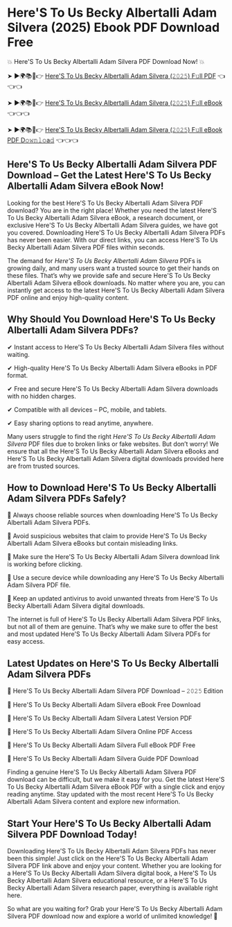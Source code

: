 # Here'S To Us Becky Albertalli Adam Silvera (2025) Ebook PDF Download Free

💥 Here'S To Us Becky Albertalli Adam Silvera PDF Download Now! 💥

➤ ►🌍📚📱👉 [Here'S To Us Becky Albertalli Adam Silvera (𝟸𝟶𝟸𝟻) F𝚞ll PDF](https://getpdf.xyz/heres-to-us-becky-albertalli-adam-silvera) 👈👈👈


➤ ►🌍📚📱👉 [Here'S To Us Becky Albertalli Adam Silvera (𝟸𝟶𝟸𝟻) F𝚞ll eBook](https://getpdf.xyz/heres-to-us-becky-albertalli-adam-silvera) 👈👈👈


➤ ►🌍📚📱👉 [Here'S To Us Becky Albertalli Adam Silvera (𝟸𝟶𝟸𝟻) F𝚞ll eBook PDF D𝚘𝚠𝚗𝚕𝚘a𝚍](https://getpdf.xyz/heres-to-us-becky-albertalli-adam-silvera) 👈👈👈


## Here'S To Us Becky Albertalli Adam Silvera PDF Download – Get the Latest Here'S To Us Becky Albertalli Adam Silvera eBook Now!

Looking for the best Here'S To Us Becky Albertalli Adam Silvera PDF download? You are in the right place! Whether you need the latest Here'S To Us Becky Albertalli Adam Silvera eBook, a research document, or exclusive Here'S To Us Becky Albertalli Adam Silvera guides, we have got you covered. Downloading Here'S To Us Becky Albertalli Adam Silvera PDFs has never been easier. With our direct links, you can access Here'S To Us Becky Albertalli Adam Silvera PDF files within seconds.

The demand for *Here'S To Us Becky Albertalli Adam Silvera* PDFs is growing daily, and many users want a trusted source to get their hands on these files. That’s why we provide safe and secure Here'S To Us Becky Albertalli Adam Silvera eBook downloads. No matter where you are, you can instantly get access to the latest Here'S To Us Becky Albertalli Adam Silvera PDF online and enjoy high-quality content.

## Why Should You Download Here'S To Us Becky Albertalli Adam Silvera PDFs?

✔ Instant access to Here'S To Us Becky Albertalli Adam Silvera files without waiting.

✔ High-quality Here'S To Us Becky Albertalli Adam Silvera eBooks in PDF format.

✔ Free and secure Here'S To Us Becky Albertalli Adam Silvera downloads with no hidden charges.

✔ Compatible with all devices – PC, mobile, and tablets.

✔ Easy sharing options to read anytime, anywhere.

Many users struggle to find the right *Here'S To Us Becky Albertalli Adam Silvera* PDF files due to broken links or fake websites. But don’t worry! We ensure that all the Here'S To Us Becky Albertalli Adam Silvera eBooks and Here'S To Us Becky Albertalli Adam Silvera digital downloads provided here are from trusted sources.

## How to Download Here'S To Us Becky Albertalli Adam Silvera PDFs Safely?

📌 Always choose reliable sources when downloading Here'S To Us Becky Albertalli Adam Silvera PDFs.

📌 Avoid suspicious websites that claim to provide Here'S To Us Becky Albertalli Adam Silvera eBooks but contain misleading links.

📌 Make sure the Here'S To Us Becky Albertalli Adam Silvera download link is working before clicking.

📌 Use a secure device while downloading any Here'S To Us Becky Albertalli Adam Silvera PDF file.

📌 Keep an updated antivirus to avoid unwanted threats from Here'S To Us Becky Albertalli Adam Silvera digital downloads.

The internet is full of Here'S To Us Becky Albertalli Adam Silvera PDF links, but not all of them are genuine. That’s why we make sure to offer the best and most updated Here'S To Us Becky Albertalli Adam Silvera PDFs for easy access.

## Latest Updates on Here'S To Us Becky Albertalli Adam Silvera PDFs

🔹 Here'S To Us Becky Albertalli Adam Silvera PDF Download – 𝟸𝟶𝟸𝟻 Edition

🔹 Here'S To Us Becky Albertalli Adam Silvera eBook Free Download

🔹 Here'S To Us Becky Albertalli Adam Silvera Latest Version PDF

🔹 Here'S To Us Becky Albertalli Adam Silvera Online PDF Access

🔹 Here'S To Us Becky Albertalli Adam Silvera Full eBook PDF Free

🔹 Here'S To Us Becky Albertalli Adam Silvera Guide PDF Download

Finding a genuine Here'S To Us Becky Albertalli Adam Silvera PDF download can be difficult, but we make it easy for you. Get the latest Here'S To Us Becky Albertalli Adam Silvera eBook PDF with a single click and enjoy reading anytime. Stay updated with the most recent Here'S To Us Becky Albertalli Adam Silvera content and explore new information.

## Start Your Here'S To Us Becky Albertalli Adam Silvera PDF Download Today!

Downloading Here'S To Us Becky Albertalli Adam Silvera PDFs has never been this simple! Just click on the Here'S To Us Becky Albertalli Adam Silvera PDF link above and enjoy your content. Whether you are looking for a Here'S To Us Becky Albertalli Adam Silvera digital book, a Here'S To Us Becky Albertalli Adam Silvera educational resource, or a Here'S To Us Becky Albertalli Adam Silvera research paper, everything is available right here.

So what are you waiting for? Grab your Here'S To Us Becky Albertalli Adam Silvera PDF download now and explore a world of unlimited knowledge! 🚀